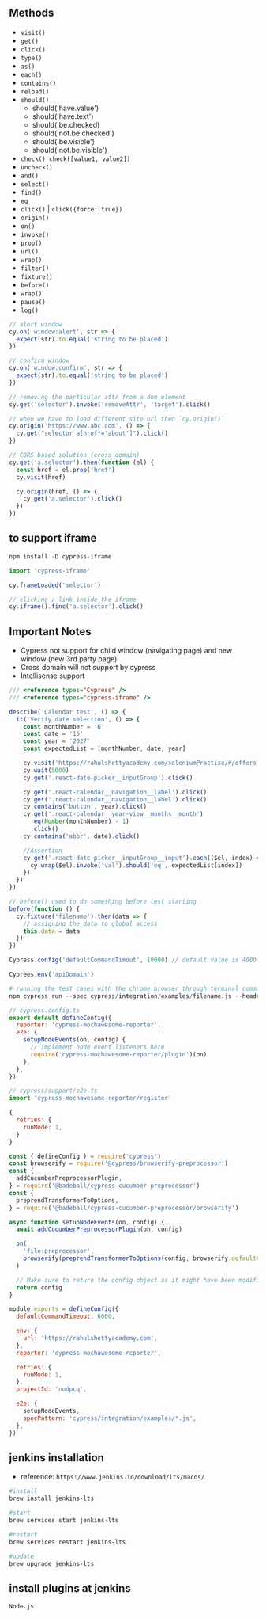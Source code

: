 ## Methods

- `visit()`
- `get()`
- `click()`
- `type()`
- `as()`
- `each()`
- `contains()`
- `reload()`
- `should()`
  - should('have.value')
  - should('have.text')
  - should('be.checked)
  - should('not.be.checked')
  - should('be.visible')
  - should('not.be.visible')
- `check() check([value1, value2])`
- `uncheck()`
- `and()`
- `select()`
- `find()`
- `eq`
- `click()` | `click({force: true})`
- `origin()`
- `on()`
- `invoke()`
- `prop()`
- `url()`
- `wrap()`
- `filter()`
- `fixture()`
- `before()`
- `wrap()`
- `pause()`
- `log()`

```javascript
// alert window
cy.on('window:alert', str => {
  expect(str).to.equal('string to be placed')
})

// confirm window
cy.on('window:confirm', str => {
  expect(str).to.equal('string to be placed')
})
```

```js
// removing the particular attr from a dom element
cy.get('selector').invoke('removeAttr', 'target').click()

// when we have to load different site url then `cy.origin()`
cy.origin('https://www.abc.com', () => {
  cy.get("selector a[href*='about']").click()
})
```

```js
// CORS based solution (cross domain)
cy.get('a.selector').then(function (el) {
  const href = el.prop('href')
  cy.visit(href)

  cy.origin(href, () => {
    cy.get('a.selector').click()
  })
})
```

## to support iframe

```s
npm install -D cypress-iframe
```

```js
import 'cypress-iframe'

cy.frameLoaded('selector')

// clicking a link inside the iframe
cy.iframe().finc('a.selector').click()
```

## Important Notes

- Cypress not support for child window (navigating page) and new window (new 3rd party page)
- Cross domain will not support by cypress
- Intellisense support

```js
/// <reference types="Cypress" />
/// <reference types="cypress-iframe" />
```

```js
describe('Calendar test', () => {
  it('Verify date selection', () => {
    const monthNumber = '6'
    const date = '15'
    const year = '2027'
    const expectedList = [monthNumber, date, year]

    cy.visit('https://rahulshettyacademy.com/seleniumPractise/#/offers')
    cy.wait(5000)
    cy.get('.react-date-picker__inputGroup').click()

    cy.get('.react-calendar__navigation__label').click()
    cy.get('.react-calendar__navigation__label').click()
    cy.contains('button', year).click()
    cy.get('.react-calendar__year-view__months__month')
      .eq(Number(monthNumber) - 1)
      .click()
    cy.contains('abbr', date).click()

    //Assertion
    cy.get('.react-date-picker__inputGroup__input').each(($el, index) => {
      cy.wrap($el).invoke('val').should('eq', expectedList[index])
    })
  })
})
```

```js
// before() used to do something before test starting
before(function () {
  cy.fixture('filename').then(data => {
    // assigning the data to global access
    this.data = data
  })
})
```

```js
Cypress.config('defaultCommandTimout', 10000) // default value is 4000
```

```js
Cyprees.env('apiDomain')
```

```s
# running the test cases with the chrome browser through terminal commands
npm cypress run --spec cypress/integration/examples/filename.js --headed --browser chrome --env apiDomain="https://xyz.com"
```

```js
// cypress.config.ts
export default defineConfig({
  reporter: 'cypress-mochawesome-reporter',
  e2e: {
    setupNodeEvents(on, config) {
      // implement node event listeners here
      require('cypress-mochawesome-reporter/plugin')(on)
    },
  },
})

// cypress/support/e2e.ts
import 'cypress-mochawesome-reporter/register'
```

```js
{
  retries: {
    runMode: 1,
  }
}
```

```js
const { defineConfig } = require('cypress')
const browserify = require('@cypress/browserify-preprocessor')
const {
  addCucumberPreprocessorPlugin,
} = require('@badeball/cypress-cucumber-preprocessor')
const {
  preprendTransformerToOptions,
} = require('@badeball/cypress-cucumber-preprocessor/browserify')

async function setupNodeEvents(on, config) {
  await addCucumberPreprocessorPlugin(on, config)

  on(
    'file:preprocessor',
    browserify(preprendTransformerToOptions(config, browserify.defaultOptions))
  )

  // Make sure to return the config object as it might have been modified by the plugin.
  return config
}

module.exports = defineConfig({
  defaultCommandTimeout: 6000,

  env: {
    url: 'https://rahulshettyacademy.com',
  },
  reporter: 'cypress-mochawesome-reporter',

  retries: {
    runMode: 1,
  },
  projectId: 'nodpcq',

  e2e: {
    setupNodeEvents,
    specPattern: 'cypress/integration/examples/*.js',
  },
})
```

## jenkins installation

- reference: `https://www.jenkins.io/download/lts/macos/`

```sh
#install
brew install jenkins-lts

#start
brew services start jenkins-lts

#restart 
brew services restart jenkins-lts

#update
brew upgrade jenkins-lts
```

## install plugins at jenkins

```
Node.js
```